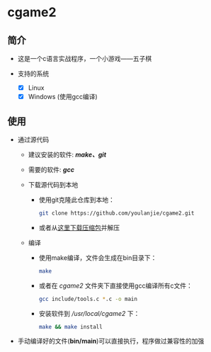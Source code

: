# cgame2

## 简介

- 这是一个c语言实战程序，一个小游戏——五子棋

- 支持的系统
  - [x] Linux
  - [x] Windows (使用gcc编译)

## 使用

- 通过源代码
  - 建议安装的软件: ***make、git***
  - 需要的软件: ***gcc***

  - 下载源代码到本地
    - 使用git克隆此仓库到本地：

      ``` sh
      git clone https://github.com/youlanjie/cgame2.git
      ```

    - 或者从[这里下载压缩包](https://github.com/YouLanjie/cgame2/archive/refs/heads/main.zip)并解压
  - 编译
    - 使用make编译，文件会生成在bin目录下：

      ``` sh
      make
      ```

    - 或者在 *cgame2* 文件夹下直接使用gcc编译所有c文件：

      ``` sh
      gcc include/tools.c *.c -o main
      ```

    - 安装软件到 */usr/local/cgame2* 下：

      ```sh
      make && make install
      ```

- 手动编译好的文件(**bin/main**)可以直接执行，程序做过兼容性的加强
